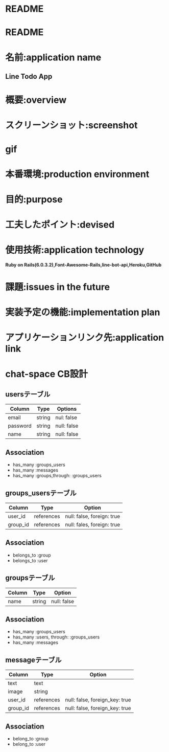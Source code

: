 # README

# README

# 名前:application name
## Line Todo App

# 概要:overview

# スクリーンショット:screenshot

# gif

# 本番環境:production environment

# 目的:purpose

# 工夫したポイント:devised


# 使用技術:application technology
#### Ruby on Rails(6.0.3.2),Font-Awesome-Rails,line-bot-api,Heroku,GitHub

# 課題:issues in the future


# 実装予定の機能:implementation plan


# アプリケーションリンク先:application link



# chat-space CB設計
## usersテーブル
|Column|Type|Options|
|------|----|-------|
|email|string|nul: false|
|password|string|null: false|
|name|string|null: false|
 ## Association
 - has_many :groups_users
 - has_many :messages
 - has_many :groups,through: :groups_users


## groups_usersテーブル
|Column|Type|Option|
|------|----|------|
|user_id|references|null: false, foreign: true|
|group_id|references|null: fales, foreign: true|
## Association
- belongs_to :group
- belongs_to :user


## groupsテーブル
|Column|Type|Option|
|------|----|------|
|name|string|null: false|
## Association
- has_many :groups_users
- has_many :users, through: :groups_users
- has_many :messages


## messageテーブル
|Column|Type|Option|
|------|----|------|
|text|text||
|image|string||
|user_id|references|null: false, foreign_key: true|
|group_id|references|null: false, foreign_key: true|
## Association
- belong_to :group
- belong_to :user 
